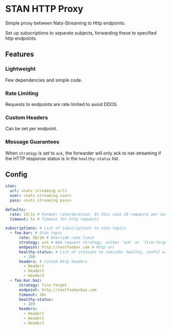 # STAN HTTP Proxy

Simple proxy between Nats-Streaming to Http endpoints.


Set up subscriptions to separate subjects, forwarding these to specified http endpoints.

## Features

### Lightweight

Few dependencies and simple code.

### Rate Limiting

Requests to endpoints are rate limited to avoid DDOS.

### Custom Headers

Can be set per endpoint.

### Message Guarantees

When `strategy` is set to `ack`, the forwarder will only ack to nat-streaming if the HTTP response status is in the `healthy-status` list.


## Config


```yaml
stan:
  url: <nats streaming url>
  user: <nats streaming user>
  pass: <nats streaming pass>

defaults:
  rate: 10/1s # Format: rate/duration. In this case 10 requests per second
  timeout: 5s # Timeout for http requests

subscriptions: # List of subscriptions to stan topics
  - foo.bar: # Stan topic
      rate: 50/1m # Override rate limit
      strategy: ack # Web request strategy, either 'ack' or 'fire-forget'. 'Ack' results in message retry until a healthy status
      endpoint: http://testfoobar.com # Http url
      healthy-status: # List of statuses to consider healthy, useful with 'ack' strategy
        - 200
      headers: # Custom Http headers
        - Header1
        - Header2
        - Header3
  - foo.bar.baz:
      strategy: fire-forget
      endpoint: http://testfoobarbaz.com
      timeout: 10s
      healthy-status:
        - 200
      headers:
        - Header1
        - Header2
        - Header3
```
